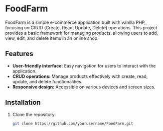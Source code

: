 # FoodFarm

FoodFarm is a simple e-commerce application built with vanilla PHP, focusing on CRUD (Create, Read, Update, Delete) operations. This project provides a basic framework for managing products, allowing users to add, view, edit, and delete items in an online shop.

## Features

- **User-friendly interface:** Easy navigation for users to interact with the application.
- **CRUD operations:** Manage products effectively with create, read, update, and delete functionalities.
- **Responsive design:** Accessible on various devices and screen sizes.

## Installation

1. Clone the repository:
   ```bash
   git clone https://github.com/yourusername/FoodFarm.git
